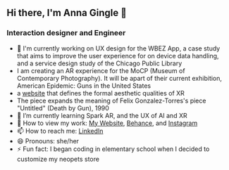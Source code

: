 ## Hi there, I'm Anna Gingle :bell:

### Interaction designer and Engineer

- 🔭 I'm currently working on UX design for the WBEZ App, a case study that aims to improve the user experience for on device data handling, and a service design study of the Chicago Public Library
- I am creating an AR experience for the MoCP (Museum of Contemporary Photography). It will be apart of their current exhibition, American Epidemic: Guns in the United States
-  a [website](https://github.com/AnnaGingle/uxofextendedreality) that defines the formal aesthetic qualities of XR
- The piece expands the meaning of Felix Gonzalez-Torres's piece "Untitled" (Death by Gun), 1990
- 🌱 I’m currently learning Spark AR, and the UX of AI and XR
- 💬 How to view my work: [My Website](https://annagingle.com/), [Behance](https://www.behance.net/annagingle), and [Instagram](https://www.instagram.com/ChicagoProgrammer)
- 📫 How to reach me: [LinkedIn](https://www.linkedin.com/in/annagingle/) 
- 😄 Pronouns: she/her
- ⚡ Fun fact: I began coding in elementary school when I decided to customize my neopets store

